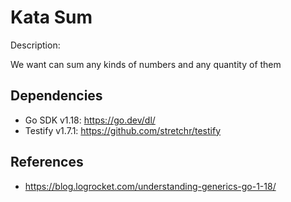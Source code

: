 
# Kata Sum
Description: 

We want can sum any kinds of numbers and any quantity of them

## Dependencies
* Go SDK v1.18: https://go.dev/dl/
* Testify v1.7.1: https://github.com/stretchr/testify

## References
* https://blog.logrocket.com/understanding-generics-go-1-18/
